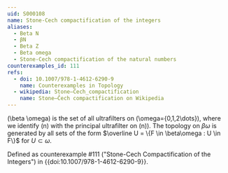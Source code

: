 ```yaml
---
uid: S000108
name: Stone-Cech compactification of the integers
aliases:
  - Beta N
  - βN
  - Beta Z
  - Beta omega
  - Stone-Cech compactification of the natural numbers
counterexamples_id: 111
refs:
  - doi: 10.1007/978-1-4612-6290-9
    name: Counterexamples in Topology
  - wikipedia: Stone–Čech_compactification
    name: Stone–Čech compactification on Wikipedia
---
```

\(\beta \omega\) is the set of all ultrafilters on \(\omega=\{0,1,2\dots\}\),
where we identify \(n\) with the principal ultrafilter on \(n\)).
The topology on $\beta\omega$ is generated by all sets of the form
$\overline U = \{F \in \beta\omega : U \in F\}$ for $U \subset \omega$.

Defined as counterexample #111 ("Stone-Cech Compactification of the Integers")
in {{doi:10.1007/978-1-4612-6290-9}}.
